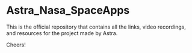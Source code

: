 # Astra_Nasa_SpaceApps

This is the official repository that contains all the links, video recordings, and resources for the project made by Astra.

Cheers!

